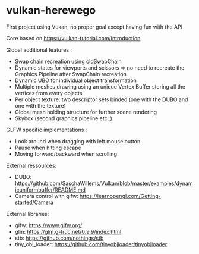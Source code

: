 # vulkan-herewego

First project using Vukan, no proper goal except having fun with the API

Core based on https://vulkan-tutorial.com/Introduction

Global additional features :
- Swap chain recreation using oldSwapChain
- Dynamic states for viewports and scissors => no need to recreate the Graphics Pipeline after SwapChain recreation
- Dynamic UBO for individual object transformation
- Multiple meshes drawing using an unique Vertex Buffer storing all the vertices from every objects
- Per object texture: two descriptor sets binded (one with the DUBO and one with the texture)
- Global mesh holding structure for further scene rendering
- Skybox (second graphics pipeline etc..)

GLFW specific implementations :
- Look around when dragging with left mouse button
- Pause when hitting escape
- Moving forward/backward when scrolling

External ressources:
- DUBO: https://github.com/SaschaWillems/Vulkan/blob/master/examples/dynamicuniformbuffer/README.md
- Camera control with glfw: https://learnopengl.com/Getting-started/Camera

External libraries:
- glfw: https://www.glfw.org/
- glm: https://glm.g-truc.net/0.9.9/index.html
- stb: https://github.com/nothings/stb
- tiny_obj_loader: https://github.com/tinyobjloader/tinyobjloader
